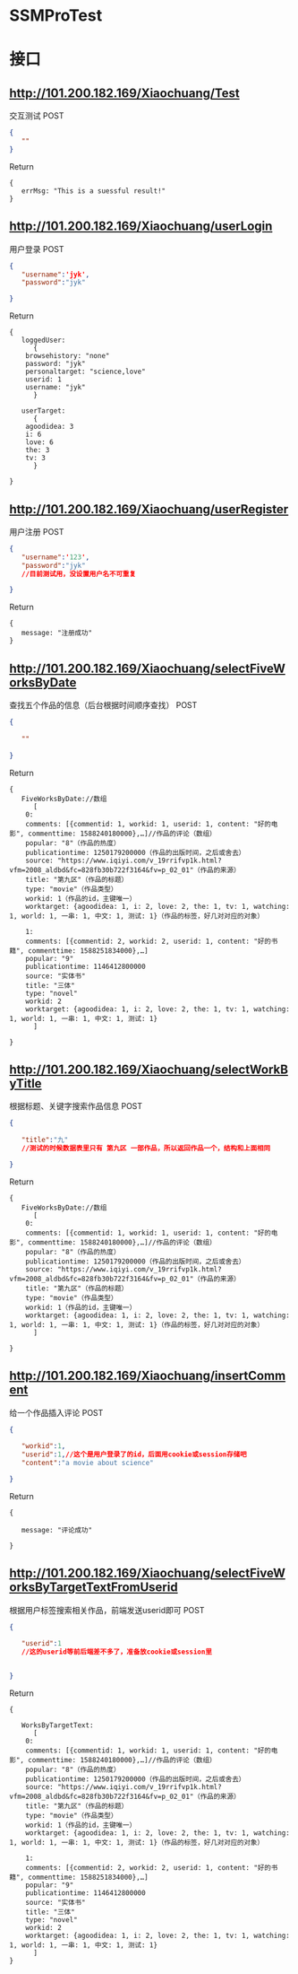 # SSMProTest


# 接口

## http://101.200.182.169/Xiaochuang/Test
交互测试
POST

```json
{
   ""
}
```
Return 
```
{
   errMsg: "This is a suessful result!"
}
```

## http://101.200.182.169/Xiaochuang/userLogin
用户登录
POST

```json
{
   "username":'jyk',
   "password":"jyk"

}
```
Return 
```
{
   loggedUser: 
      {
	browsehistory: "none"
	password: "jyk"
	personaltarget: "science,love"
	userid: 1
	username: "jyk"
      }

   userTarget: 
      {
	agoodidea: 3
	i: 6
	love: 6
	the: 3
	tv: 3
      }

}
```

## http://101.200.182.169/Xiaochuang/userRegister
用户注册
POST

```json
{
   "username":'123',
   "password":"jyk"
   //目前测试用，没设置用户名不可重复

}
```
Return 
```
{
   message: "注册成功"
}
```

## http://101.200.182.169/Xiaochuang/selectFiveWorksByDate
查找五个作品的信息（后台根据时间顺序查找）
POST

```json
{
   
   ""
   
}
```
Return 
```
{
   FiveWorksByDate://数组
      [
	0:
	comments: [{commentid: 1, workid: 1, userid: 1, content: "好的电影", commenttime: 1588240180000},…]//作品的评论（数组）
	popular: "8"（作品的热度）
	publicationtime: 1250179200000（作品的出版时间，之后或舍去）
	source: "https://www.iqiyi.com/v_19rrifvp1k.html?vfm=2008_aldbd&fc=828fb30b722f3164&fv=p_02_01"（作品的来源）
	title: "第九区"（作品的标题）
	type: "movie"（作品类型）
	workid: 1（作品的id，主键唯一）
	worktarget: {agoodidea: 1, i: 2, love: 2, the: 1, tv: 1, watching: 1, world: 1, 一串: 1, 中文: 1, 测试: 1}（作品的标签，好几对对应的对象）

	1: 
	comments: [{commentid: 2, workid: 2, userid: 1, content: "好的书籍", commenttime: 1588251834000},…]
	popular: "9"
	publicationtime: 1146412800000
	source: "实体书"
	title: "三体"
	type: "novel"
	workid: 2
	worktarget: {agoodidea: 1, i: 2, love: 2, the: 1, tv: 1, watching: 1, world: 1, 一串: 1, 中文: 1, 测试: 1}
      ]

}
```


## http://101.200.182.169/Xiaochuang/selectWorkByTitle
根据标题、关键字搜索作品信息
POST

```json
{
   
   "title":"九"
   //测试的时候数据表里只有 第九区 一部作品，所以返回作品一个，结构和上面相同

}
```
Return 
```
{
   FiveWorksByDate://数组
      [
	0:
	comments: [{commentid: 1, workid: 1, userid: 1, content: "好的电影", commenttime: 1588240180000},…]//作品的评论（数组）
	popular: "8"（作品的热度）
	publicationtime: 1250179200000（作品的出版时间，之后或舍去）
	source: "https://www.iqiyi.com/v_19rrifvp1k.html?vfm=2008_aldbd&fc=828fb30b722f3164&fv=p_02_01"（作品的来源）
	title: "第九区"（作品的标题）
	type: "movie"（作品类型）
	workid: 1（作品的id，主键唯一）
	worktarget: {agoodidea: 1, i: 2, love: 2, the: 1, tv: 1, watching: 1, world: 1, 一串: 1, 中文: 1, 测试: 1}（作品的标签，好几对对应的对象）
      ]

}
```


## http://101.200.182.169/Xiaochuang/insertComment
给一个作品插入评论
POST

```json
{
   
   "workid":1,
   "userid":1,//这个是用户登录了的id，后面用cookie或session存储吧
   "content":"a movie about science"

}
```
Return 
```
{
  
   message: "评论成功"

}
```


## http://101.200.182.169/Xiaochuang/selectFiveWorksByTargetTextFromUserid
根据用户标签搜索相关作品，前端发送userid即可
POST

```json
{
   
   "userid":1
   //这的userid等前后端差不多了，准备放cookie或session里


}
```
Return 
```
{
  
   WorksByTargetText:
      [
	0:
	comments: [{commentid: 1, workid: 1, userid: 1, content: "好的电影", commenttime: 1588240180000},…]//作品的评论（数组）
	popular: "8"（作品的热度）
	publicationtime: 1250179200000（作品的出版时间，之后或舍去）
	source: "https://www.iqiyi.com/v_19rrifvp1k.html?vfm=2008_aldbd&fc=828fb30b722f3164&fv=p_02_01"（作品的来源）
	title: "第九区"（作品的标题）
	type: "movie"（作品类型）
	workid: 1（作品的id，主键唯一）
	worktarget: {agoodidea: 1, i: 2, love: 2, the: 1, tv: 1, watching: 1, world: 1, 一串: 1, 中文: 1, 测试: 1}（作品的标签，好几对对应的对象）

	1: 
	comments: [{commentid: 2, workid: 2, userid: 1, content: "好的书籍", commenttime: 1588251834000},…]
	popular: "9"
	publicationtime: 1146412800000
	source: "实体书"
	title: "三体"
	type: "novel"
	workid: 2
	worktarget: {agoodidea: 1, i: 2, love: 2, the: 1, tv: 1, watching: 1, world: 1, 一串: 1, 中文: 1, 测试: 1}
      ]
}
```
